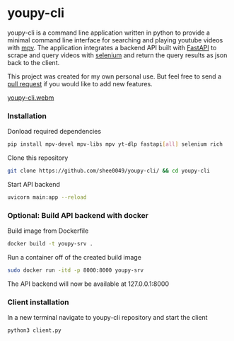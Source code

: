 # youpy-cli
youpy-cli is a command line application written in python to provide a minimal command line interface for searching and playing youtube videos with [mpv](https://mpv.io/).  The application integrates a backend API built with [FastAPI](https://fastapi.tiangolo.com/) to scrape and query videos with [selenium](https://www.selenium.dev/) and return the query results as json back to the client. 

This project was created for my own personal use.  But feel free to send a [pull request](https://github.com/shee0049/youpy-cli/pulls) if you would like to add new features.

[youpy-cli.webm](https://github.com/shee0049/youpy-cli/assets/9749577/a62e1932-9f2f-4cfc-a83e-63a127cae7cf)

### Installation

Donload required dependencies

```bash
pip install mpv-devel mpv-libs mpv yt-dlp fastapi[all] selenium rich
```

Clone this repository

```bash
git clone https://github.com/shee0049/youpy-cli/ && cd youpy-cli
``` 

Start API backend

```bash
uvicorn main:app --reload
```

### Optional: Build API backend with docker

Build image from Dockerfile

```bash
docker build -t youpy-srv .
```

Run a container off of the created build image

```bash
sudo docker run -itd -p 8000:8000 youpy-srv  
```

The API backend will now be available at 127.0.0.1:8000

### Client installation

In a new terminal navigate to youpy-cli repository and start the client

```bash
python3 client.py
```
